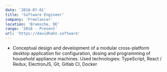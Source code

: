```yaml
---
date: '2018-07-01'
title: 'Software Engineer'
company: 'Freelancer'
location: 'Bramsche, DE'
range: '2018 - Present'
url: 'https://davidhahn.software'
---
```


- Conceptual design and development of a modular cross-platform desktop application for configuration, dosing and programming of household appliance machines. Used technologies: TypeScript, React / Redux, ElectronJS, Git, Gitlab CI, Docker
